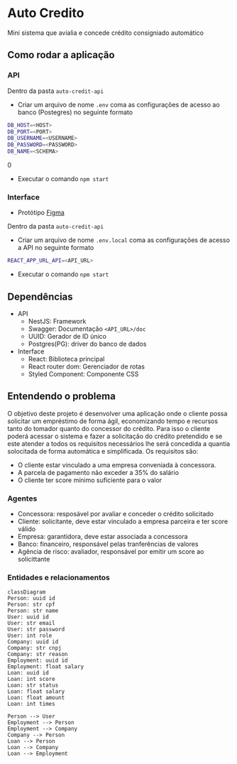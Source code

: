 # Auto Credito

Mini sistema que avialia e concede crédito consigniado automático

## Como rodar a aplicação

### API

Dentro da pasta `auto-credit-api`

- Criar um arquivo de nome `.env` coma as configurações de acesso ao banco (Postegres) no seguinte formato

```sh
DB_HOST=<HOST>
DB_PORT=<PORT>
DB_USERNAME=<USERNAME>
DB_PASSWORD=<PASSWORD>
DB_NAME=<SCHEMA>
```

0

- Executar o comando `npm start`

### Interface

- Protótipo [Figma](https://www.figma.com/design/lpUoQHqCAJ3Ffw62mJ24Mt/Desafio-T%C3%A9cnico-2024---Credifit-LinkPJ?node-id=0-1&t=TMrZWb5xyyFi9ecH-0)

Dentro da pasta `auto-credit-api`

- Criar um arquivo de nome `.env.local` coma as configurações de acesso a API no seguinte formato

```sh
REACT_APP_URL_API=<API_URL>
```

- Executar o comando `npm start`

## Dependências

- API
  - NestJS: Framework
  - Swagger: Documentação `<API_URL>/doc`
  - UUID: Gerador de ID único
  - Postgres(PG): driver do banco de dados
- Interface
  - React: Biblioteca principal
  - React router dom: Gerenciador de rotas
  - Styled Component: Componente CSS

## Entendendo o problema

O objetivo deste projeto é desenvolver uma aplicação onde o cliente possa solicitar um empréstimo de forma ágil, economizando tempo e recursos tanto do tomador quanto do concessor do crédito. Para isso o cliente poderá acessar o sistema e fazer a solicitação do crédito pretendido e se este atender a todos os requisitos necessários lhe será concedida a quantia solocitada de forma automática e simplificada.
Os requisitos são:

- O cliente estar vinculado a uma empresa conveniada à concessora.
- A parcela de pagamento não exceder a 35% do salário
- O cliente ter score mínimo suficiente para o valor

### Agentes

- Concessora: resposável por avaliar e conceder o crédito solicitado
- Cliente: solicitante, deve estar vinculado a empresa parceira e ter score válido
- Empresa: garantidora, deve estar associada a concessora
- Banco: financeiro, responsável pelas tranferências de valores
- Agência de risco: avaliador, responsável por emitir um score ao solicittante

### Entidades e relacionamentos

```mermaid
classDiagram
Person: uuid id
Person: str cpf
Person: str name
User: uuid id
User: str email
User: str password
User: int role
Company: uuid id
Company: str cnpj
Company: str reason
Employment: uuid id
Employment: float salary
Loan: uuid id
Loan: int score
Loan: str status
Loan: float salary
Loan: float amount
Loan: int times

Person --> User
Employment --> Person
Employment --> Company
Company --> Person
Loan --> Person
Loan --> Company
Loan --> Employment
```
